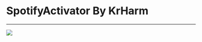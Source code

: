 # SpotifyActivator By KrHarm
---
![](https://cdn.discordapp.com/attachments/1179151820447293522/1195776291799060540/image.png?ex=65b53874&is=65a2c374&hm=95cbc45c4f4f5ebc4906a92aeb0b7b35f3587ae3104d483dd7b43f11770b1712&)
